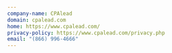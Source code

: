 ```yaml
---
company-name: CPAlead
domain: cpalead.com
home: https://www.cpalead.com/
privacy-policy: https://www.cpalead.com/privacy.php
email: "(866) 996-4666"
---
```




